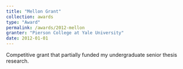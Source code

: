 ```yaml
---
title: "Mellon Grant"
collection: awards
type: "Award"
permalink: /awards/2012-mellon
granter: "Pierson College at Yale University"
date: 2012-01-01
---
```


Competitive grant that partially funded my undergraduate senior thesis research.
